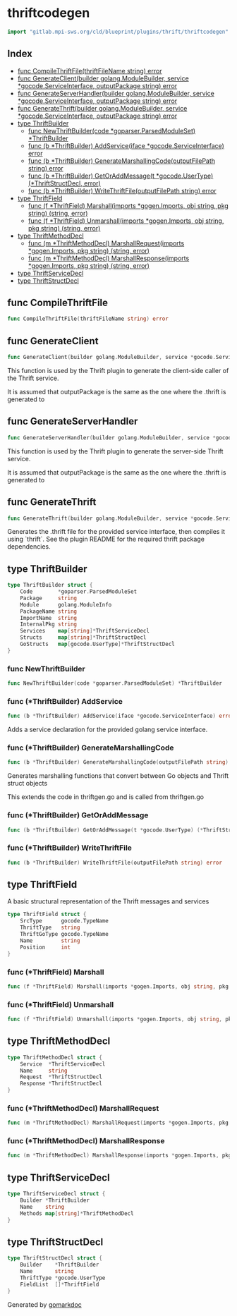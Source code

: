<!-- Code generated by gomarkdoc. DO NOT EDIT -->

# thriftcodegen

```go
import "gitlab.mpi-sws.org/cld/blueprint/plugins/thrift/thriftcodegen"
```

## Index

- [func CompileThriftFile\(thriftFileName string\) error](<#CompileThriftFile>)
- [func GenerateClient\(builder golang.ModuleBuilder, service \*gocode.ServiceInterface, outputPackage string\) error](<#GenerateClient>)
- [func GenerateServerHandler\(builder golang.ModuleBuilder, service \*gocode.ServiceInterface, outputPackage string\) error](<#GenerateServerHandler>)
- [func GenerateThrift\(builder golang.ModuleBuilder, service \*gocode.ServiceInterface, outputPackage string\) error](<#GenerateThrift>)
- [type ThriftBuilder](<#ThriftBuilder>)
  - [func NewThriftBuilder\(code \*goparser.ParsedModuleSet\) \*ThriftBuilder](<#NewThriftBuilder>)
  - [func \(b \*ThriftBuilder\) AddService\(iface \*gocode.ServiceInterface\) error](<#ThriftBuilder.AddService>)
  - [func \(b \*ThriftBuilder\) GenerateMarshallingCode\(outputFilePath string\) error](<#ThriftBuilder.GenerateMarshallingCode>)
  - [func \(b \*ThriftBuilder\) GetOrAddMessage\(t \*gocode.UserType\) \(\*ThriftStructDecl, error\)](<#ThriftBuilder.GetOrAddMessage>)
  - [func \(b \*ThriftBuilder\) WriteThriftFile\(outputFilePath string\) error](<#ThriftBuilder.WriteThriftFile>)
- [type ThriftField](<#ThriftField>)
  - [func \(f \*ThriftField\) Marshall\(imports \*gogen.Imports, obj string, pkg string\) \(string, error\)](<#ThriftField.Marshall>)
  - [func \(f \*ThriftField\) Unmarshall\(imports \*gogen.Imports, obj string, pkg string\) \(string, error\)](<#ThriftField.Unmarshall>)
- [type ThriftMethodDecl](<#ThriftMethodDecl>)
  - [func \(m \*ThriftMethodDecl\) MarshallRequest\(imports \*gogen.Imports, pkg string\) \(string, error\)](<#ThriftMethodDecl.MarshallRequest>)
  - [func \(m \*ThriftMethodDecl\) MarshallResponse\(imports \*gogen.Imports, pkg string\) \(string, error\)](<#ThriftMethodDecl.MarshallResponse>)
- [type ThriftServiceDecl](<#ThriftServiceDecl>)
- [type ThriftStructDecl](<#ThriftStructDecl>)


<a name="CompileThriftFile"></a>
## func CompileThriftFile

```go
func CompileThriftFile(thriftFileName string) error
```



<a name="GenerateClient"></a>
## func GenerateClient

```go
func GenerateClient(builder golang.ModuleBuilder, service *gocode.ServiceInterface, outputPackage string) error
```

This function is used by the Thrift plugin to generate the client\-side caller of the Thrift service.

It is assumed that outputPackage is the same as the one where the .thrift is generated to

<a name="GenerateServerHandler"></a>
## func GenerateServerHandler

```go
func GenerateServerHandler(builder golang.ModuleBuilder, service *gocode.ServiceInterface, outputPackage string) error
```

This function is used by the Thrift plugin to generate the server\-side Thrift service.

It is assumed that outputPackage is the same as the one where the .thrift is generated to

<a name="GenerateThrift"></a>
## func GenerateThrift

```go
func GenerateThrift(builder golang.ModuleBuilder, service *gocode.ServiceInterface, outputPackage string) error
```

Generates the .thrift file for the provided service interface, then compiles it using \`thrift\`. See the plugin README for the required thrift package dependencies.

<a name="ThriftBuilder"></a>
## type ThriftBuilder



```go
type ThriftBuilder struct {
    Code        *goparser.ParsedModuleSet
    Package     string
    Module      golang.ModuleInfo
    PackageName string
    ImportName  string
    InternalPkg string
    Services    map[string]*ThriftServiceDecl
    Structs     map[string]*ThriftStructDecl
    GoStructs   map[gocode.UserType]*ThriftStructDecl
}
```

<a name="NewThriftBuilder"></a>
### func NewThriftBuilder

```go
func NewThriftBuilder(code *goparser.ParsedModuleSet) *ThriftBuilder
```



<a name="ThriftBuilder.AddService"></a>
### func \(\*ThriftBuilder\) AddService

```go
func (b *ThriftBuilder) AddService(iface *gocode.ServiceInterface) error
```

Adds a service declaration for the provided golang service interface.

<a name="ThriftBuilder.GenerateMarshallingCode"></a>
### func \(\*ThriftBuilder\) GenerateMarshallingCode

```go
func (b *ThriftBuilder) GenerateMarshallingCode(outputFilePath string) error
```

Generates marshalling functions that convert between Go objects and Thrift struct objects

This extends the code in thriftgen.go and is called from thriftgen.go

<a name="ThriftBuilder.GetOrAddMessage"></a>
### func \(\*ThriftBuilder\) GetOrAddMessage

```go
func (b *ThriftBuilder) GetOrAddMessage(t *gocode.UserType) (*ThriftStructDecl, error)
```



<a name="ThriftBuilder.WriteThriftFile"></a>
### func \(\*ThriftBuilder\) WriteThriftFile

```go
func (b *ThriftBuilder) WriteThriftFile(outputFilePath string) error
```



<a name="ThriftField"></a>
## type ThriftField

A basic structural representation of the Thrift messages and services

```go
type ThriftField struct {
    SrcType      gocode.TypeName
    ThriftType   string
    ThriftGoType gocode.TypeName
    Name         string
    Position     int
}
```

<a name="ThriftField.Marshall"></a>
### func \(\*ThriftField\) Marshall

```go
func (f *ThriftField) Marshall(imports *gogen.Imports, obj string, pkg string) (string, error)
```



<a name="ThriftField.Unmarshall"></a>
### func \(\*ThriftField\) Unmarshall

```go
func (f *ThriftField) Unmarshall(imports *gogen.Imports, obj string, pkg string) (string, error)
```



<a name="ThriftMethodDecl"></a>
## type ThriftMethodDecl



```go
type ThriftMethodDecl struct {
    Service  *ThriftServiceDecl
    Name     string
    Request  *ThriftStructDecl
    Response *ThriftStructDecl
}
```

<a name="ThriftMethodDecl.MarshallRequest"></a>
### func \(\*ThriftMethodDecl\) MarshallRequest

```go
func (m *ThriftMethodDecl) MarshallRequest(imports *gogen.Imports, pkg string) (string, error)
```



<a name="ThriftMethodDecl.MarshallResponse"></a>
### func \(\*ThriftMethodDecl\) MarshallResponse

```go
func (m *ThriftMethodDecl) MarshallResponse(imports *gogen.Imports, pkg string) (string, error)
```



<a name="ThriftServiceDecl"></a>
## type ThriftServiceDecl



```go
type ThriftServiceDecl struct {
    Builder *ThriftBuilder
    Name    string
    Methods map[string]*ThriftMethodDecl
}
```

<a name="ThriftStructDecl"></a>
## type ThriftStructDecl



```go
type ThriftStructDecl struct {
    Builder    *ThriftBuilder
    Name       string
    ThriftType *gocode.UserType
    FieldList  []*ThriftField
}
```

Generated by [gomarkdoc](<https://github.com/princjef/gomarkdoc>)
